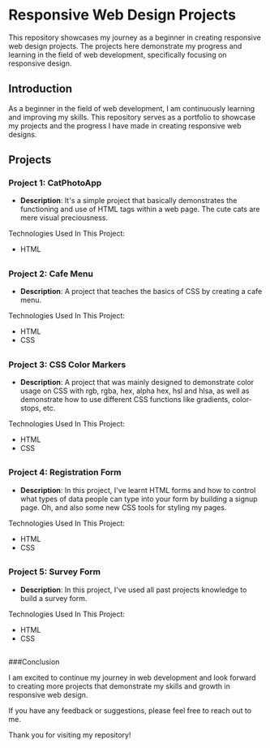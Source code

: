 # Responsive Web Design Projects

This repository showcases my journey as a beginner in creating responsive web design projects. The projects here demonstrate my progress and learning in the field of web development, specifically focusing on responsive design.

## Introduction

As a beginner in the field of web development, I am continuously learning and improving my skills. This repository serves as a portfolio to showcase my projects and the progress I have made in creating responsive web designs.

## Projects

### Project 1: CatPhotoApp

- **Description**: It's a simple project that basically demonstrates the functioning and use of HTML tags within a web page. The cute cats are mere visual preciousness.

Technologies Used In This Project:
- HTML
##

### Project 2: Cafe Menu

- **Description**: A project that teaches the basics of CSS by creating a cafe menu.

Technologies Used In This Project:
- HTML
- CSS
##

### Project 3: CSS Color Markers

- **Description**: A project that was mainly designed to demonstrate color usage on CSS with rgb, rgba, hex, alpha hex, hsl and hlsa, as well as demonstrate how to use different CSS functions like gradients, color-stops, etc.

Technologies Used In This Project:
- HTML
- CSS
##

### Project 4: Registration Form

- **Description**: In this project, I've learnt HTML forms and how to control what types of data people can type into your form by building a signup page. Oh, and also some new CSS tools for styling my pages.

Technologies Used In This Project:
- HTML
- CSS
##

### Project 5: Survey Form

- **Description**: In this project, I've used all past projects knowledge to build a survey form.

Technologies Used In This Project:
- HTML
- CSS
##













###Conclusion

I am excited to continue my journey in web development and look forward to creating more projects that demonstrate my skills and growth in responsive web design.

If you have any feedback or suggestions, please feel free to reach out to me.

Thank you for visiting my repository!

